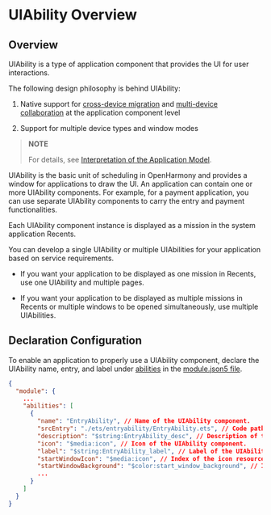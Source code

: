 # UIAbility Overview


## Overview

UIAbility is a type of application component that provides the UI for user interactions.

The following design philosophy is behind UIAbility:

1. Native support for [cross-device migration](hop-cross-device-migration.md) and [multi-device collaboration](hop-multi-device-collaboration.md) at the application component level

2. Support for multiple device types and window modes

> **NOTE**
>
> For details, see [Interpretation of the Application Model](application-model-description.md).

UIAbility is the basic unit of scheduling in OpenHarmony and provides a window for applications to draw the UI. An application can contain one or more UIAbility components. For example, for a payment application, you can use separate UIAbility components to carry the entry and payment functionalities.

Each UIAbility component instance is displayed as a mission in the system application Recents.

You can develop a single UIAbility or multiple UIAbilities for your application based on service requirements.

- If you want your application to be displayed as one mission in Recents, use one UIAbility and multiple pages.

- If you want your application to be displayed as multiple missions in Recents or multiple windows to be opened simultaneously, use multiple UIAbilities.

## Declaration Configuration

To enable an application to properly use a UIAbility component, declare the UIAbility name, entry, and label under [abilities](../quick-start/module-configuration-file.md#abilities) in the [module.json5 file](../quick-start/module-configuration-file.md).


```json
{
  "module": {
    ...
    "abilities": [
      {
        "name": "EntryAbility", // Name of the UIAbility component.
        "srcEntry": "./ets/entryability/EntryAbility.ets", // Code path of the UIAbility component.
        "description": "$string:EntryAbility_desc", // Description of the UIAbility component.
        "icon": "$media:icon", // Icon of the UIAbility component.
        "label": "$string:EntryAbility_label", // Label of the UIAbility component.
        "startWindowIcon": "$media:icon", // Index of the icon resource file.
        "startWindowBackground": "$color:start_window_background", // Index of the background color resource file.
        ...
      }
    ]
  }
}
```
